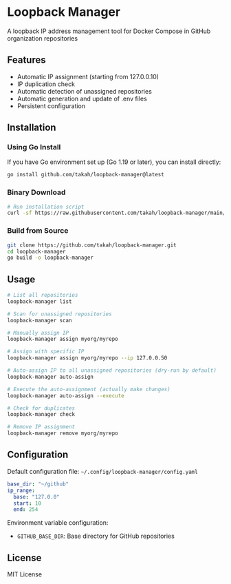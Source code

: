 # Loopback Manager

A loopback IP address management tool for Docker Compose in GitHub organization repositories

## Features

- Automatic IP assignment (starting from 127.0.0.10)
- IP duplication check
- Automatic detection of unassigned repositories
- Automatic generation and update of .env files
- Persistent configuration

## Installation

### Using Go Install
If you have Go environment set up (Go 1.19 or later), you can install directly:
```bash
go install github.com/takah/loopback-manager@latest
```

### Binary Download
```bash
# Run installation script
curl -sf https://raw.githubusercontent.com/takah/loopback-manager/main/scripts/install.sh | bash
```

### Build from Source
```bash
git clone https://github.com/takah/loopback-manager.git
cd loopback-manager
go build -o loopback-manager
```

## Usage

```bash
# List all repositories
loopback-manager list

# Scan for unassigned repositories
loopback-manager scan

# Manually assign IP
loopback-manager assign myorg/myrepo

# Assign with specific IP
loopback-manager assign myorg/myrepo --ip 127.0.0.50

# Auto-assign IP to all unassigned repositories (dry-run by default)
loopback-manager auto-assign

# Execute the auto-assignment (actually make changes)
loopback-manager auto-assign --execute

# Check for duplicates
loopback-manager check

# Remove IP assignment
loopback-manager remove myorg/myrepo
```

## Configuration

Default configuration file: `~/.config/loopback-manager/config.yaml`

```yaml
base_dir: "~/github"
ip_range:
  base: "127.0.0"
  start: 10
  end: 254
```

Environment variable configuration:
- `GITHUB_BASE_DIR`: Base directory for GitHub repositories

## License

MIT License
